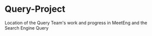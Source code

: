 # Query-Project
Location of the Query Team's work and progress in MeetEng and the Search Engine Query
